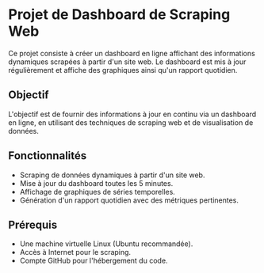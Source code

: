 # Projet de Dashboard de Scraping Web

Ce projet consiste à créer un dashboard en ligne affichant des informations dynamiques scrapées à partir d'un site web. Le dashboard est mis à jour régulièrement et affiche des graphiques ainsi qu'un rapport quotidien.

## Objectif

L'objectif est de fournir des informations à jour en continu via un dashboard en ligne, en utilisant des techniques de scraping web et de visualisation de données.

## Fonctionnalités

- Scraping de données dynamiques à partir d'un site web.
- Mise à jour du dashboard toutes les 5 minutes.
- Affichage de graphiques de séries temporelles.
- Génération d'un rapport quotidien avec des métriques pertinentes.

## Prérequis

- Une machine virtuelle Linux (Ubuntu recommandée).
- Accès à Internet pour le scraping.
- Compte GitHub pour l'hébergement du code.
